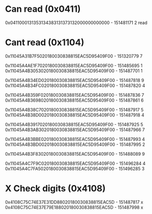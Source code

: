 
Can read (0x0411)
=================
0x0411000131353134383131373132000000000000 - 151481171 2 read

Cant read (0x1104)
==================

0x11045A31B7F5020180030838815EAC5D95409F00 - 151320779 7



0x11045A4AE1F7020180030838815EAC5D95409F00 - 151485695 1
0x11045A4B3053020180030838815EAC5D95409F00 - 151487701 1

0x11045A4B34ED020180030838815EAC5D95409F00 - 151487818 9
0x11045A4B34FC020180030838815EAC5D95409F00 - 151487820 4

0x11045A4B359F020180030838815EAC5D95409F00 - 151487836 7
0x11045A4B3698020180030838815EAC5D95409F00 - 151487861 6

0x11045A4B38C7020180030838815EAC5D95409F00 - 151487917 5
0x11045A4B38D0020180030838815EAC5D95409F00 - 151487918 4

0x11045A4B3917020180030838815EAC5D95409F00 - 151487925 5
0x11045A4B3AB3020180030838815EAC5D95409F00 - 151487966 7

0x11045A4B3BBE020180030838815EAC5D95409F00 - 151487993 4
0x11045A4B3BD0020180030838815EAC5D95409F00 - 151487995 2

0x11045A4B3F83020180030838815EAC5D95409F00 - 151488089 9


0x11045A4C7F9C020180030838815EAC5D95409F00 - 151496284 4
0x11045A4C7FA5020180030838815EAC5D95409F00 - 151496285 3

X Check digits (0x4108)
==============

0x4108C75C74E37E31DD88020180030838815EAC5D - 151487817 x
0x4108C75C74E37E79E188020180030838815EAC5D - 151487998 x

